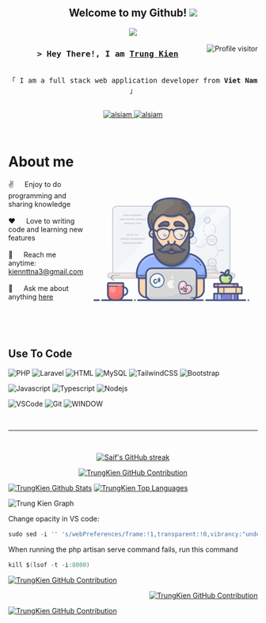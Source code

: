 <h2 align="center">
      Welcome to my Github!
    <img src="https://media.giphy.com/media/hvRJCLFzcasrR4ia7z/giphy.gif" width="28">
  </h2>
  
  
  
  <p align="center">
    <a href="https://github.com/kiennttna3"><img src="https://readme-typing-svg.herokuapp.com/?lines=Self%20Taught%20Programmer;Back%20End%20Developer;3%2B%20years%20of%20coding%20experience;Always%20learning%20new%20things&center=true&width=380&height=45"></a>
  </p>
  
  
  
  <a href="#">
    <img align="right" src="https://komarev.com/ghpvc/?username=kiennttna3&label=Visitors&color=0e75b6&style=flat" alt="Profile visitor" />
  </a>
  
  <!-- Intro  -->
  <h3 align="center">
          <samp>&gt; Hey There!, I am
                  <b><a target="_blank" href="https://www.facebook.com/kiennttna3/">Trung Kien</a></b>
          </samp>
  </h3>
  
  
  <p align="center"> 
    <samp>
      <br>
      「 I am a full stack web application developer from <b>Viet Nam</b> 」
      <br>
      <br>
    </samp>
  </p>
  
  <p align="center">
  
   <a href="https://www.instagram.com/kiennttna3/" target="_blank">
    <img src="https://img.shields.io/badge/Instagram-fe4164?style=for-the-badge&logo=instagram&logoColor=white" alt="alsiam" />
   </a> 
   <a href="https://www.facebook.com/kiennttna3/" target="_blank">
    <img src="https://img.shields.io/badge/Facebook-20BEFF?&style=for-the-badge&logo=facebook&logoColor=white" alt="alsiam"  />
    </a> 
  </p>
  <br />
  
  <!-- About Section -->
   # About me
   
  <p>
   <img align="right" width="350" src="/assets/programmer.gif" alt="Coding gif" />
    
   ✌️ &emsp; Enjoy to do programming and sharing knowledge <br/><br/>
   ❤️ &emsp; Love to writing code and learning new features<br/><br/>
   📧 &emsp; Reach me anytime: kiennttna3@gmail.com<br/><br/>
   💬 &emsp; Ask me about anything [here](https://github.com/kiennttna3)
  
  </p>
  
  <br/>
  <br/>
  <br/>
  
  ## Use To Code
  ![PHP](https://img.shields.io/badge/php-%23777BB4.svg?style=for-the-badge&logo=php&logoColor=white)
  ![Laravel](https://img.shields.io/badge/laravel-%23FF2D20.svg?style=for-the-badge&logo=laravel&logoColor=white)
  ![HTML](https://img.shields.io/badge/HTML5-E34F26?style=for-the-badge&logo=html5&logoColor=white)
  ![MySQL](https://img.shields.io/badge/mysql-%2300f.svg?style=for-the-badge&logo=mysql&logoColor=white)
  ![TailwindCSS](https://img.shields.io/badge/tailwindcss-%2338B2AC.svg?style=for-the-badge&logo=tailwind-css&logoColor=white)
  ![Bootstrap](https://img.shields.io/badge/Bootstrap-563D7C?style=for-the-badge&logo=bootstrap&logoColor=white)
  
  ![Javascript](https://img.shields.io/badge/Javascript-F0DB4F?style=for-the-badge&labelColor=black&logo=javascript&logoColor=F0DB4F)
  ![Typescript](https://img.shields.io/badge/Typescript-007acc?style=for-the-badge&labelColor=black&logo=typescript&logoColor=007acc)
  ![Nodejs](https://img.shields.io/badge/Nodejs-3C873A?style=for-the-badge&labelColor=black&logo=node.js&logoColor=3C873A)
  
  ![VSCode](https://img.shields.io/badge/Visual_Studio-0078d7?style=for-the-badge&logo=visual%20studio&logoColor=white)
  ![Git](https://img.shields.io/badge/Git-F05032?style=for-the-badge&logo=git&logoColor=white)
  ![WINDOW](https://img.shields.io/badge/win%20dow-000000?style=for-the-badge&logo=macos&logoColor=F0F0F0)
  
  <br/>
  <hr/>
  <br/>
  
  <p align="center">
    <a href="https://git.io/streak-stats">
      <img src="https://github-readme-streak-stats.herokuapp.com?user=kiennttna3&theme=cyber-streakglow&border=7F3FBF" alt="Saif's GitHub streak"/>
    </a>
  </p>
  
  <p align="center">
    <a href="https://github.com/kiennttna3">
      <img src="https://github-profile-summary-cards.vercel.app/api/cards/profile-details?username=kiennttna3&theme=radical" alt="TrungKien GitHub Contribution"/>
    </a>
  </p>
  
  <a> 
      <a href="https://github.com/kiennttna3">
      <img alt="TrungKien Github Stats" src="https://denvercoder1-github-readme-stats.vercel.app/api?username=kiennttna3&show_icons=true&count_private=true&theme=react&border_color=7F3FBF&bg_color=0D1117&title_color=F85D7F&icon_color=F8D866" height="192px" width="49.5%"/></a>
    <a href="https://github.com/kiennttna3"><img alt="TrungKien Top Languages" src="https://denvercoder1-github-readme-stats.vercel.app/api/top-langs/?username=kiennttna3&langs_count=8&layout=compact&theme=react&border_color=7F3FBF&bg_color=0D1117&title_color=F85D7F&icon_color=F8D866" height="192px" width="49.5%"/></a>
    <br/>
  </a>
  
  
  ![Trung Kien Graph](https://github-readme-activity-graph.vercel.app/graph?username=kiennttna3&custom_title=TrungKien&bg_color=0D1117&color=7F3FBF&line=7F3FBF&point=7F3FBF&area_color=FFFFFF&title_color=FFFFFF&area=true)
  
  
  
  Change opacity in VS code:
  ```javascript 
  sudo sed -i '' 's/webPreferences/frame:!1,transparent:!0,vibrancy:"under-window",opacity:0.9,webPreferences/' '/Applications/Visual Studio Code.app/Contents/Resources/app/out/main.js'
  ```
  
  When running the php artisan serve command fails, run this command
  ```csharp 
  kill $(lsof -t -i:8000)
  ```
<p>
      <p align="left">
          <a href="https://github.com/kiennttna3/cmanga">
            <img src="https://denvercoder1-github-readme-stats.vercel.app/api/pin/?username=kiennttna3&theme=neon&repo=cmanga" alt="TrungKien GitHub Contribution"/>
          </a>
      </p>
      <p align="right">
          <a href="https://github.com/kiennttna3/Blog-nestjs">
            <img src="https://denvercoder1-github-readme-stats.vercel.app/api/pin/?username=kiennttna3&theme=neon&repo=Blog-nestjs" alt="TrungKien GitHub Contribution"/>
          </a>
      </p>
</p>
<p>
      <p align="left">
          <a href="https://github.com/kiennttna3/blog">
            <img src="https://denvercoder1-github-readme-stats.vercel.app/api/pin/?username=kiennttna3&theme=neon&repo=blog" alt="TrungKien GitHub Contribution"/>
          </a>
      </p>
</p>
